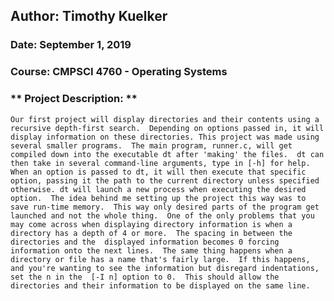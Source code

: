 ## Author:	Timothy Kuelker ##
### Date:	September 1, 2019 ###
### Course:	CMPSCI 4760 - Operating Systems ###

### ** Project Description: ** ###

	Our first project will display directories and their contents using a recursive depth-first search.  Depending on options passed in, it will display information on these directories. This project was made using several smaller programs.  The main program, runner.c, will get compiled down into the executable dt after 'making' the files.  dt can then take in several command-line arguments, type in [-h] for help. When an option is passed to dt, it will then execute that specific option, passing it the path to the current directory unless specified otherwise. dt will launch a new process when executing the desired option.  The idea behind me setting up the project this way was to save run-time memory.  This way only desired parts of the program get launched and not the whole thing.  One of the only problems that you may come across when displaying directory information is when a directory has a depth of 4 or more.  The spacing in between the directories and the  displayed information becomes 0 forcing information onto the next lines.  The same thing happens when a directory or file has a name that's fairly large.  If this happens, and you're wanting to see the information but disregard indentations, set the n in the  [-I n] option to 0.  This should allow the directories and their information to be displayed on the same line.

